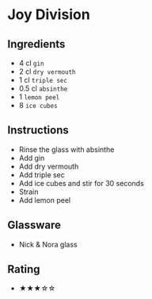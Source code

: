 # Joy Division

## Ingredients
- 4 cl `gin`
- 2 cl `dry vermouth`
- 1 cl `triple sec`
- 0.5 cl `absinthe`
- 1 `lemon peel`
- 8 `ice cubes`

## Instructions
- Rinse the glass with absinthe
- Add gin
- Add dry vermouth
- Add triple sec
- Add ice cubes and stir for 30 seconds
- Strain
- Add lemon peel

## Glassware
- Nick & Nora glass

## Rating
- ★★★☆☆